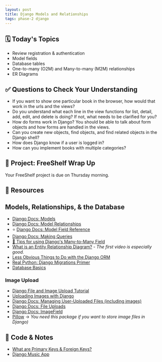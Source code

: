 ```yaml
---
layout: post
title: Django Models and Relationships
tags: phase-2 django
---
```


## 🗓️ Today's Topics

- Review registration & authentication
- Model fields
- Database tables
- One-to-many (O2M) and Many-to-many (M2M) relationships
- ER Diagrams

## ✅ Questions to Check Your Understanding

- If you want to show one particular book in the browser, how would that work in the urls and the views?
- Do you understand what each line in the view functions for list, detail, add, edit, and delete is doing? If not, what needs to be clarified for you?
- How do forms work in Django? You should be able to talk about form objects and how forms are handled in the views.
- Can you create new objects, find objects, and find related objects in the Django shell?
- How does Django know if a user is logged in?
- How can you implement books with multiple categories?

## 🎯 Project: FreeShelf Wrap Up

Your FreeShelf project is due on Thursday morning.

## 🔖 Resources

## Models, Relationships, & the Database

- [Django Docs: Models](https://docs.djangoproject.com/en/3.2/topics/db/models/)
- [Django Docs: Model Relationships](https://docs.djangoproject.com/en/3.2/topics/db/examples/)
- ⭐ [Django Docs: Model Field Reference](https://docs.djangoproject.com/en/3.2/ref/models/fields/)
- [Django Docs: Making Queries](https://docs.djangoproject.com/en/3.2/topics/db/queries/)
- [🍕 Tips for using Django's Many-to-Many Field](https://www.revsys.com/tidbits/tips-using-djangos-manytomanyfield/)
- [What is an Entity Relationship Diagram?](https://www.lucidchart.com/pages/er-diagrams) - _The first video is especially good._
- [Less Obvious Things to Do with the Django ORM](https://markusholtermann.eu/2019/03/less-obvious-things-to-do-with-djangos-orm/)
- [Real Python: Django Migrations Primer](https://realpython.com/django-migrations-a-primer/)
- [Database Basics](https://learndjango.com/tutorials/database-design-tutorial-beginners)

### Image Upload

- [Django File and Image Upload Tutorial](https://learndjango.com/tutorials/django-file-and-image-uploads-tutorial)
- [Uploading Images with Django](https://djangocentral.com/uploading-images-with-django/)
- [Django Docs: Managing User-Uploaded Files (including images)](https://docs.djangoproject.com/en/4.0/topics/files/)
- [Django Docs: File Uploads](https://docs.djangoproject.com/en/4.0/topics/http/file-uploads/)
- [Django Docs: ImageField](https://docs.djangoproject.com/en/4.0/ref/models/fields/#django.db.models.ImageField)
- [Pillow](https://pillow.readthedocs.io/en/latest/) -> _You need this package if you want to store image files in Django)_

## 🦉 Code & Notes

- [What are Primary Keys & Foreign Keys?](https://github.com/Momentum-Team-11/notes/blob/main/pks_and_fks.md)
- [Django Music App](https://github.com/Momentum-Team-11/example-django-music)

